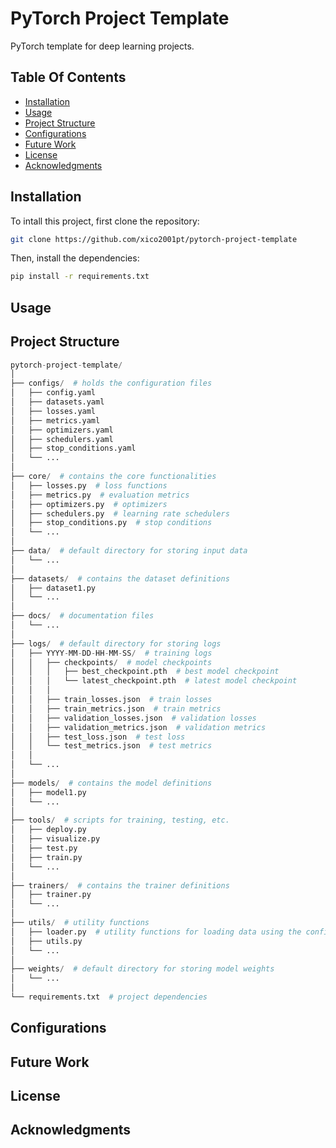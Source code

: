 # PyTorch Project Template

PyTorch template for deep learning projects.

## Table Of Contents

- [Installation](#installation)
- [Usage](#usage)
- [Project Structure](#project-structure)
- [Configurations](#configurations)
- [Future Work](#future-work)
- [License](#license)
- [Acknowledgments](#acknowledgments)

## Installation

To intall this project, first clone the repository:

```bash
git clone https://github.com/xico2001pt/pytorch-project-template
```

Then, install the dependencies:

```bash
pip install -r requirements.txt
```

## Usage

## Project Structure

```python
pytorch-project-template/
│
├── configs/  # holds the configuration files
│   ├── config.yaml
│   ├── datasets.yaml
│   ├── losses.yaml
│   ├── metrics.yaml
│   ├── optimizers.yaml
│   ├── schedulers.yaml
│   ├── stop_conditions.yaml
│   └── ...
│
├── core/  # contains the core functionalities
│   ├── losses.py  # loss functions
│   ├── metrics.py  # evaluation metrics
│   ├── optimizers.py  # optimizers
│   ├── schedulers.py  # learning rate schedulers
│   ├── stop_conditions.py  # stop conditions
│   └── ...
│
├── data/  # default directory for storing input data
│   └── ...
│
├── datasets/  # contains the dataset definitions
│   ├── dataset1.py
│   └── ...
│
├── docs/  # documentation files
│   └── ...
│
├── logs/  # default directory for storing logs
│   ├── YYYY-MM-DD-HH-MM-SS/  # training logs
│   │   ├── checkpoints/  # model checkpoints
│   │   │   ├── best_checkpoint.pth  # best model checkpoint
│   │   │   └── latest_checkpoint.pth  # latest model checkpoint
│   │   │
│   │   ├── train_losses.json  # train losses
│   │   ├── train_metrics.json  # train metrics
│   │   ├── validation_losses.json  # validation losses
│   │   ├── validation_metrics.json  # validation metrics
│   │   ├── test_loss.json  # test loss
│   │   └── test_metrics.json  # test metrics
│   │
│   └── ...
│
├── models/  # contains the model definitions
│   ├── model1.py
│   └── ...
│
├── tools/  # scripts for training, testing, etc.
│   ├── deploy.py
│   ├── visualize.py
│   ├── test.py
│   ├── train.py
│   └── ...
│
├── trainers/  # contains the trainer definitions
│   ├── trainer.py
│   └── ...
│
├── utils/  # utility functions
│   ├── loader.py  # utility functions for loading data using the configurations
│   ├── utils.py
│   └── ...
│
├── weights/  # default directory for storing model weights
│   └── ...
│
└── requirements.txt  # project dependencies
```

## Configurations

## Future Work

## License

## Acknowledgments

